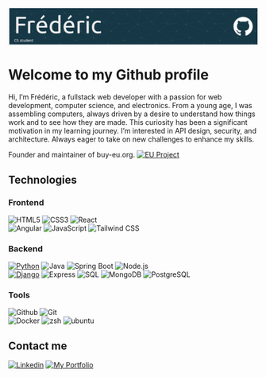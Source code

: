 
![Header](img/github-header.png)

# Welcome to my Github profile

Hi, I’m Frédéric, a fullstack web developer with a passion for web development, computer science, and electronics. From a young age, I was assembling computers, always driven by a desire to understand how things work and to see how they are made. This curiosity has been a significant motivation in my learning journey.
I’m interested in API design, security, and architecture. Always eager to take on new challenges to enhance my skills.

Founder and maintainer of buy-eu.org.
[![EU Project](https://img.shields.io/badge/EU_Project-003399?style=for-the-badge&logo=eu&logoColor=gold)](https://buy-eu.org)


## Technologies

### Frontend

![HTML5](https://img.shields.io/badge/HTML5-E34F26?style=for-the-badge&logo=html5&logoColor=white)
![CSS3](https://img.shields.io/badge/CSS3-1572B6?style=for-the-badge&logo=css3&logoColor=white)
![React](https://img.shields.io/badge/React-61DAFB?style=for-the-badge&logo=react&logoColor=black)<br>
![Angular](https://img.shields.io/badge/Angular-DD0031?style=for-the-badge&logo=angular&logoColor=white)
![JavaScript](https://img.shields.io/badge/JavaScript-F7DF1E?style=for-the-badge&logo=javascript&logoColor=black)
![Tailwind CSS](https://img.shields.io/badge/Tailwind_CSS-38B2AC?style=for-the-badge&logo=tailwindcss&logoColor=white)

### Backend

[![Python](https://img.shields.io/badge/Python-3776AB?style=for-the-badge&logo=python&logoColor=white)](https://www.python.org/)
![Java](https://img.shields.io/badge/Java-ED8B00?style=for-the-badge&logo=openjdk&logoColor=white)
![Spring Boot](https://img.shields.io/badge/Spring%20Boot-6DB33F?style=for-the-badge&logo=spring-boot&logoColor=white)
![Node.js](https://img.shields.io/badge/Node.js-339933?style=for-the-badge&logo=nodedotjs&logoColor=white)<br>
[![Django](https://img.shields.io/badge/Django-092E20?style=for-the-badge&logo=django&logoColor=white)](https://www.djangoproject.com/)
![Express](https://img.shields.io/badge/Express-000000?style=for-the-badge&logo=express&logoColor=white)
![SQL](https://img.shields.io/badge/SQL-003B57?style=for-the-badge&logo=sql&logoColor=white)
![MongoDB](https://img.shields.io/badge/MongoDB-47A248?style=for-the-badge&logo=mongodb&logoColor=white)
![PostgreSQL](https://img.shields.io/badge/PostgreSQL-336791?style=for-the-badge&logo=postgresql&logoColor=white)

### Tools

![Github](https://img.shields.io/badge/GitHub-181717?style=for-the-badge&logo=github&logoColor=white)
![Git](https://img.shields.io/badge/Git-F05032?style=for-the-badge&logo=git&logoColor=white)<br>
![Docker](https://img.shields.io/badge/Docker-2496ED?style=for-the-badge&logo=docker&logoColor=white)
![zsh](https://img.shields.io/badge/zsh-1A2C34?style=for-the-badge&logo=gnu-bash&logoColor=white)
![ubuntu](https://img.shields.io/badge/ubuntu-E95420?style=for-the-badge&logo=ubuntu&logoColor=white)

## Contact me

[![Linkedin](https://img.shields.io/badge/Linkedin-0A66C2?style=for-the-badge&logo=linkedin&logoColor=white)](https://www.linkedin.com/in/fr%C3%A9d%C3%A9ric-fouch%C3%A9/)
[![My Portfolio](https://img.shields.io/badge/My%20Portfolio-Fredericfouche.fr-blue?style=for-the-badge)](https://fredericfouche.fr)
